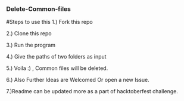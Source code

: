 ### Delete-Common-files
#Steps to use this 
1.) Fork this repo

2.) Clone this repo

3.) Run the program 

4.) Give the paths of two folders as input

5.) Voila  :) , Common files will be deleted.

6.) Also Further Ideas are Welcomed Or open a new Issue.

7.)Readme can be updated more as a part of hacktoberfest challenge.


